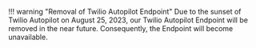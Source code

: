 !!! warning "Removal of Twilio Autopilot Endpoint"
    Due to the sunset of Twilio Autopilot on August 25, 2023, our Twilio Autopilot Endpoint will be removed in the near future. Consequently, the Endpoint will become unavailable.